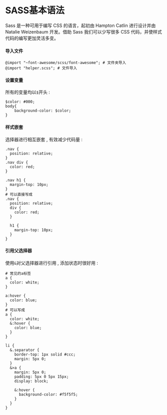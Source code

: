 # SASS基本语法

Sass 是一种可用于编写 CSS 的语言，起初由 Hampton Catlin 进行设计并由 Natalie Weizenbaum 开发。借助 Sass 我们可以少写很多 CSS 代码，并使样式代码的编写更加灵活多变。

#### **导入文件**

```
@import "~font-awesome/scss/font-awesome"; # 文件夹导入
@import "helper.scss"; # 文件导入
```

#### **设置变量**

所有的变量均以`$`开头 : 

```
$color: #000;
body{
    background-color: $color;
}
```

#### **样式嵌套**

选择器进行相互嵌套 , 有效减少代码量 : 

```
.nav {
  position: relative;
}
.nav div {
  color: red;
}

.nav h1 {
  margin-top: 10px;
}
# 可以直接写成
.nav {
  position: relative;
  div {
    color: red;
  }

  h1 {
    margin-top: 10px;
  }
}
```

#### 引用父选择器

使用`&`对父选择器进行引用 , 添加状态时很好用 : 

```
# 常见的a标签
a {
  color: white;
}

a:hover {
  color: blue;
}
# 可以写成
a {
  color: white;
  &:hover {
    color: blue;
  }
}
```

```
li {
  &.separator {
    border-top: 1px solid #ccc;
    margin: 5px 0;
  }
  &>a {
    margin: 5px 0;
    padding: 5px 0 5px 15px;
    display: block;

    &:hover {
      background-color: #f5f5f5;
    }
  }
}
```



